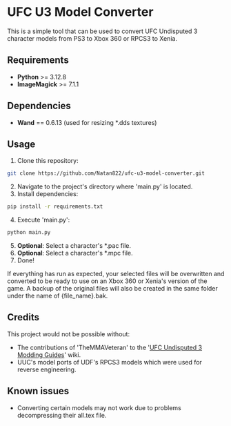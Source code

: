 # UFC U3 Model Converter
This is a simple tool that can be used to convert UFC Undisputed 3 character models from PS3 to Xbox 360 or RPCS3 to Xenia.

## Requirements
- **Python** >= 3.12.8
- **ImageMagick** >= 7.1.1

## Dependencies
- **Wand** == 0.6.13 (used for resizing *.dds textures)

## Usage
1. Clone this repository:
```bash
git clone https://github.com/Natan822/ufc-u3-model-converter.git
``` 
2. Navigate to the project's directory where 'main.py' is located.
3. Install dependencies:
```bash
pip install -r requirements.txt
```
4. Execute 'main.py':
```bash
python main.py
``` 
5. **Optional**: Select a character's *.pac file.
6. **Optional**: Select a character's *.mpc file.
7. Done!  

If everything has run as expected, your selected files will be overwritten and converted to be ready to use on an Xbox 360 or Xenia's version of the game. A backup of the original files will also be created in the same folder under the name of {file_name}.bak.

## Credits
This project would not be possible without:
- The contributions of 'TheMMAVeteran' to the '[UFC Undisputed 3 Modding Guides](https://ufc-undisputed.fandom.com/wiki/UFC_Undisputed_3_Modding_Guides)' wiki.
- UUC's model ports of UDF's RPCS3 models which were used for reverse engineering.

## Known issues
- Converting certain models may not work due to problems decompressing their all.tex file.